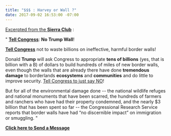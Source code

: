 ```yaml
---
title: "$$$ : Harvey or Wall ?"
date: 2017-09-02 16:53:00 -07:00
---
```


[Excerpted from the **Sierra Club**](http://www.sierraclub.org/borderlands) :

"  [**Tell Congress**](https://sierra.secure.force.com/actions/Arizona?actionId=AR0066783&_ga=2.50182369.695833903.1504396104-306019161.1504396104): **No Trump Wall**!

[**Tell Congress**](https://sierra.secure.force.com/actions/Arizona?actionId=AR0066783&_ga=2.50182369.695833903.1504396104-306019161.1504396104) not to waste billions on ineffective, harmful border walls!

Donald **Trump** will ask Congress to appropriate **tens of billions** (yes, that is billion with a B) of dollars to build hundreds of miles of new border walls, even though the walls that are already there have done **tremendous damage** to borderlands **ecosystems** and **communities** and do little to improve security. [Tell Congress to just say NO](https://sierra.secure.force.com/actions/Arizona?actionId=AR0066783&_ga=2.50182369.695833903.1504396104-306019161.1504396104)!

But for all of the environmental damage done -- the national wildlife refuges and national monuments that have been scarred, the hundreds of farmers and ranchers who have had their property condemned, and the nearly $3 billion that has been spent so far -- the Congressional Research Service reports that border walls have had “no discernible impact” on immigration or smuggling.  "

[**Click here to Send a Message**](https://sierra.secure.force.com/actions/Arizona?actionId=AR0066783&_ga=2.50182369.695833903.1504396104-306019161.1504396104)